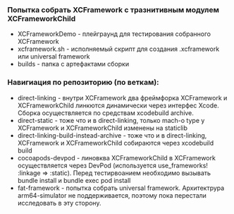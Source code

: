 ### Попытка собрать XCFramework с тразнитивным модулем XCFrameworkChild
- XCFrameworkDemo - плейграунд для тестирования собранного XCFramework
- xcframework.sh - исполняемый скрипт для создания .xcframework или universal framework
- builds - папка с артефактами сборки

### Навигиация по репозиторию (по веткам):
- direct-linking - внутри XCFramework два фреймфорка XCFramework и XCFrameworkChild линкются динамически через интерфес Xcode. Сборка осуществляется по средствам xcodebuild archive.
- direct-static - тоже что и в direct-linking, только mach-o type у XCFramework и XCFrameworkChild изменены на staticlib
- direct-linking-build-instead-archive - тоже что и в direct-linking, XCFramework и XCFrameworkChild собираются через xcodebuild build
- cocoapods-devpod - линовква XCFrameworkChild в XCFramework осуществляется через DevPod (используется use_frameworks! :linkage => :static). Перед тестирвоанием необходимо вызывать bundle install и bundle exec pod install
- fat-framework - попытка собрать universal framework. Архитектрура arm64-simulator не поддерживается, поэтому пока перестали исследовать в эту сторону.